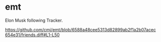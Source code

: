 # emt
Elon Musk following Tracker.

https://github.com/cmj/emt/blob/6588a48cee5313d82899ab2f1a2b07acec654e31/friends.diff#L1-L50
